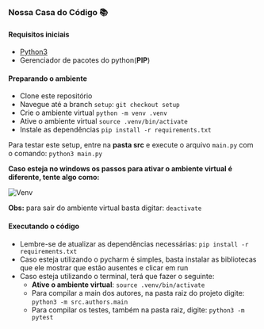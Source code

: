 ### Nossa Casa do Código :books:

#### Requisitos iniciais

- [Python3](https://www.python.org/downloads/)
- Gerenciador de pacotes do python(**PIP**)

#### Preparando o ambiente

- Clone este repositório
- Navegue até a branch `setup`: `git checkout setup`
- Crie o ambiente virtual
  `python -m venv .venv`
- Ative o ambiente virtual
  `source .venv/bin/activate`
- Instale as dependências
  `pip install -r requirements.txt`

Para testar este setup, entre na **pasta src** e execute o arquivo `main.py` com o comando:
`python3 main.py`

**Caso esteja no windows os passos para ativar o ambiente virtual é diferente, tente algo como:**

![Venv](https://user-images.githubusercontent.com/41811634/75418237-c2753a00-5911-11ea-982c-0ce8435c44bc.png)

**Obs:** para sair do ambiente virtual basta digitar:
`deactivate`

#### Executando o código

- Lembre-se de atualizar as dependências necessárias: `pip install -r requirements.txt`
- Caso esteja utilizando o pycharm é simples, basta instalar as bibliotecas que ele mostrar que estão ausentes e clicar em run
- Caso esteja utilizando o terminal, terá que fazer o seguinte:
  - **Ative o ambiente virtual**: `source .venv/bin/activate`
  - Para compilar a main dos autores, na pasta raiz do projeto digite: `python3 -m src.authors.main`
  - Para compilar os testes, também na pasta raiz, digite: `python3 -m pytest`
